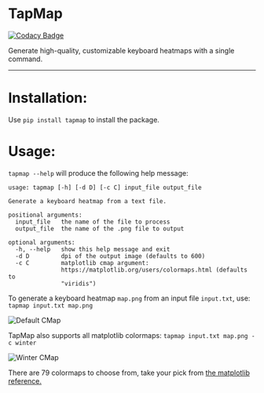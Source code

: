 TapMap
===================

[![Codacy Badge](https://api.codacy.com/project/badge/Grade/43ab4be7f3f541daa98be9a4709efc9a)](https://app.codacy.com/app/AnonGuy/TapMap?utm_source=github.com&utm_medium=referral&utm_content=AnonGuy/TapMap&utm_campaign=Badge_Grade_Dashboard)

Generate high-quality, customizable keyboard heatmaps with a single command.
- - - - 

# Installation: #
Use `pip install tapmap` to install the package.

# Usage: #
`tapmap --help` will produce the following help message:
```
usage: tapmap [-h] [-d D] [-c C] input_file output_file

Generate a keyboard heatmap from a text file.

positional arguments:
  input_file   the name of the file to process
  output_file  the name of the .png file to output

optional arguments:
  -h, --help   show this help message and exit
  -d D         dpi of the output image (defaults to 600)
  -c C         matplotlib cmap argument:
               https://matplotlib.org/users/colormaps.html (defaults to
               "viridis")
```
To generate a keyboard heatmap `map.png` from an input file `input.txt`, use: `tapmap input.txt map.png` <br/>


![Default CMap](https://i.imgur.com/VfxQECB.png)

TapMap also supports all matplotlib colormaps: `tapmap input.txt map.png -c winter`

![Winter CMap](https://i.imgur.com/PcIljzp.png)

There are 79 colormaps to choose from, take your pick from [the matplotlib reference.](https://matplotlib.org/users/colormaps.html)
